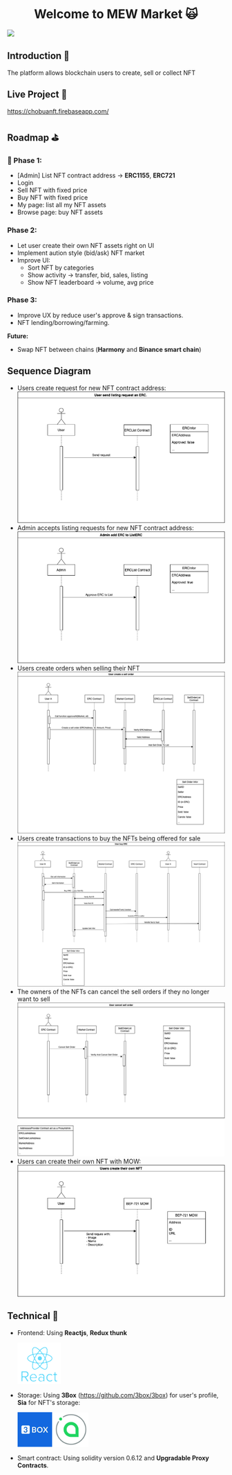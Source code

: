 <h1 align="center">Welcome to MEW Market 🙀</h1>
<p align="center">
</p>
<p>
  <img src="https://img.shields.io/badge/version-1.0-blue.svg?cacheSeconds=2592000" />
</p>

## Introduction 👋

The platform allows blockchain users to create, sell or collect NFT

## Live Project 🚀

https://chobuanft.firebaseapp.com/

## Roadmap ⛳

### 📌 Phase 1:

- [Admin] List NFT contract address -> **ERC1155**, **ERC721**
- Login
- Sell NFT with fixed price
- Buy NFT with fixed price
- My page: list all my NFT assets
- Browse page: buy NFT assets

### Phase 2:

- Let user create their own NFT assets right on UI
- Implement aution style (bid/ask) NFT market
- Improve UI:
  - Sort NFT by categories
  - Show activity -> transfer, bid, sales, listing
  - Show NFT leaderboard -> volume, avg price

### Phase 3:

- Improve UX by reduce user's approve & sign transactions.
- NFT lending/borrowing/farming.

**Future:**

- Swap NFT between chains (**Harmony** and **Binance smart chain**)

## Sequence Diagram

- Users create request for new NFT contract address:
  <img src="./images/listNft.png" />
- Admin accepts listing requests for new NFT contract address:
  <img src="./images/addNft.png">
- Users create orders when selling their NFT
  <img src="./images/createSellOrder.png">
- Users create transactions to buy the NFTs being offered for sale
  <img src="./images/buyNft.png">
- The owners of the NFTs can cancel the sell orders if they no longer want to sell
  <img src="./images/cancelSellOrder.png">
- Users can create their own NFT with MOW:
  <img src="./images/createNFT.png">

## Technical 🤖

- Frontend: Using **Reactjs**, **Redux thunk**

  <img src="./images/reactjs.png" width="100">

- Storage: Using **3Box** (https://github.com/3box/3box) for user's profile, **Sia** for NFT's storage:

  <img src="./images/3box-.jpeg" width="80">
  <img src="./images/sia.jpg" width="80">

- Smart contract: Using solidity version 0.6.12 and **Upgradable Proxy Contracts**.
